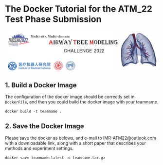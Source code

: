 # The Docker Tutorial for the ATM_22 Test Phase Submission
<div align=center><img src="../figs/bannar.png"></div>

## 1. Build a Docker Image
The configuration of the docker image should be correctly set in `DockerFile`, and then you could build the docker image with your teamname.
```angular2html
docker build -t teamname .
```

## 2. Save the Docker Image
Please save the docker as belows, and e-mail to <a href="mailto:IMR-ATM22@outlook.com">IMR-ATM22@outlook.com</a> with a downloadable link, along with a short paper that describes your methods and experiment settings.
```angular2html
docker save teamname:latest -o teamname.tar.gz
```













